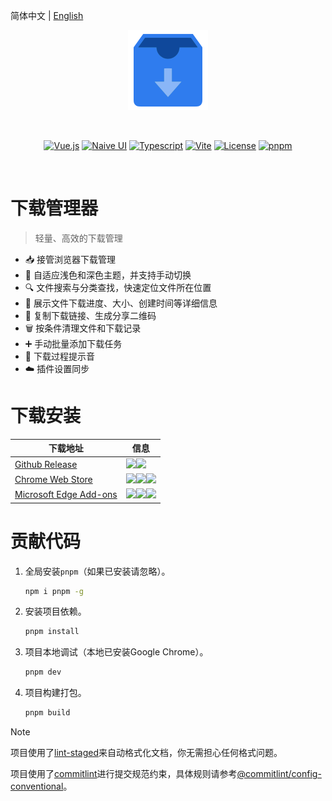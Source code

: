 简体中文 | [English](README.en.md)

<p align="center"><img width="128" src="./public/images/icon-256.png" alt="Logo" /></p>
<br />
<p align="center">
  <a href="https://vuejs.org"><img src="https://img.shields.io/badge/Vue.js-35495e.svg?logo=vuedotjs&logoColor=%234FC08D" alt="Vue.js" /></a>
  <a href="https://www.naiveui.com"><img src="https://img.shields.io/badge/Naive UI-5fbc2b.svg?logo=css3&logoColor=white" alt="Naive UI" /></a>
  <a href="https://www.typescriptlang.org"><img src="https://img.shields.io/badge/Typescript-007acc.svg?logo=typescript&logoColor=white" alt="Typescript" /></a>
  <a href="https://vite.dev"><img src="https://img.shields.io/badge/Vite-%23646CFF.svg?logo=vite&logoColor=white" alt="Vite" /></a>
  <a href="https://pnpm.io"><img src="https://img.shields.io/badge/pnpm-4a4a4a.svg?logo=pnpm&logoColor=f69220" alt="License" /></a>
  <a href="https://github.com/breadgrocery/download-manager/blob/main/LICENSE"><img src="https://img.shields.io/github/license/breadgrocery/download-manager" alt="pnpm" /></a>
</p>
<br />

# 下载管理器

> 轻量、高效的下载管理

- 📥 接管浏览器下载管理
- 🎨 自适应浅色和深色主题，并支持手动切换
- 🔍 文件搜索与分类查找，快速定位文件所在位置
- 📄 展示文件下载进度、大小、创建时间等详细信息
- 🔗 复制下载链接、生成分享二维码
- 🗑️ 按条件清理文件和下载记录
- ➕ 手动批量添加下载任务
- 🔔 下载过程提示音
- ☁️ 插件设置同步

# 下载安装

| 下载地址                                                                                                     | 信息                                                                                                                                                                                                                                                                                                                                                                                                                                                                                                                                                                                                          |
| ------------------------------------------------------------------------------------------------------------ | ------------------------------------------------------------------------------------------------------------------------------------------------------------------------------------------------------------------------------------------------------------------------------------------------------------------------------------------------------------------------------------------------------------------------------------------------------------------------------------------------------------------------------------------------------------------------------------------------------------- |
| [Github Release](https://github.com/breadgrocery/download-manager/releases/latest)                           | <img src="https://img.shields.io/github/v/release/breadgrocery/download-manager?label=版本"/><img src="https://img.shields.io/github/downloads/breadgrocery/download-manager/total?label=下载数"/>                                                                                                                                                                                                                                                                                                                                                                                                            |
| [Chrome Web Store](https://chrome.google.com/webstore/detail/hhmgnllgjongoenjfnbcdlangemdiodk)               | <img src="https://img.shields.io/chrome-web-store/v/hhmgnllgjongoenjfnbcdlangemdiodk?label=版本"/><img src="https://img.shields.io/chrome-web-store/users/hhmgnllgjongoenjfnbcdlangemdiodk?label=安装数"/><img src="https://img.shields.io/chrome-web-store/rating/hhmgnllgjongoenjfnbcdlangemdiodk?label=评分"/>                                                                                                                                                                                                                                                                                             |
| [Microsoft Edge Add-ons](https://microsoftedge.microsoft.com/addons/detail/jgecopfgpbndacamabkgjhgbepmallpd) | <img src="https://img.shields.io/badge/dynamic/json?label=版本&query=$.version&url=https://microsoftedge.microsoft.com/addons/getproductdetailsbycrxid/jgecopfgpbndacamabkgjhgbepmallpd"/><img src="https://img.shields.io/badge/dynamic/json?label=安装数&query=$.activeInstallCount&url=https://microsoftedge.microsoft.com/addons/getproductdetailsbycrxid/jgecopfgpbndacamabkgjhgbepmallpd"/><img src="https://img.shields.io/badge/dynamic/json?label=评分&query=$.averageRating&suffix=%2F5&url=https://microsoftedge.microsoft.com/addons/getproductdetailsbycrxid/jgecopfgpbndacamabkgjhgbepmallpd"/> |

# 贡献代码

1. 全局安装`pnpm`（如果已安装请忽略）。

   ```bash
   npm i pnpm -g
   ```

2. 安装项目依赖。

   ```bash
   pnpm install
   ```

3. 项目本地调试（本地已安装Google Chrome）。

   ```bash
   pnpm dev
   ```

4. 项目构建打包。

   ```bash
   pnpm build
   ```

> [!NOTE]
>
> 项目使用了[lint-staged](https://github.com/lint-staged/lint-staged)来自动格式化文档，你无需担心任何格式问题。
>
> 项目使用了[commitlint](https://github.com/conventional-changelog/commitlint)进行提交规范约束，具体规则请参考[@commitlint/config-conventional](https://github.com/conventional-changelog/commitlint/tree/master/@commitlint/config-conventional)。
